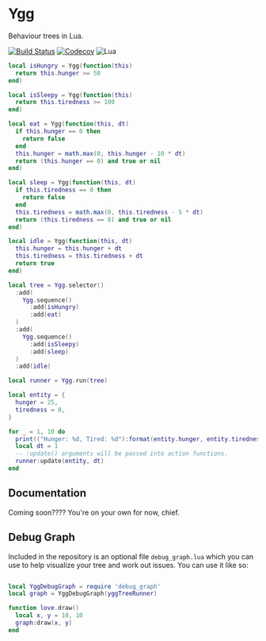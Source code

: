 Ygg
===

Behaviour trees in Lua.

[![Build Status](https://travis-ci.org/oniietzschan/ygg.svg?branch=master)](https://travis-ci.org/oniietzschan/ygg)
[![Codecov](https://codecov.io/gh/oniietzschan/ygg/branch/master/graph/badge.svg)](https://codecov.io/gh/oniietzschan/ygg)
![Lua](https://img.shields.io/badge/Lua-JIT%2C%205.1-blue.svg)

```lua
local isHungry = Ygg(function(this)
  return this.hunger >= 50
end)

local isSleepy = Ygg(function(this)
  return this.tiredness >= 100
end)

local eat = Ygg(function(this, dt)
  if this.hunger == 0 then
    return false
  end
  this.hunger = math.max(0, this.hunger - 10 * dt)
  return (this.hunger == 0) and true or nil
end)

local sleep = Ygg(function(this, dt)
  if this.tiredness == 0 then
    return false
  end
  this.tiredness = math.max(0, this.tiredness - 5 * dt)
  return (this.tiredness == 0) and true or nil
end)

local idle = Ygg(function(this, dt)
  this.hunger = this.hunger + dt
  this.tiredness = this.tiredness + dt
  return true
end)

local tree = Ygg.selector()
  :add(
    Ygg.sequence()
      :add(isHungry)
      :add(eat)
  )
  :add(
    Ygg.sequence()
      :add(isSleepy)
      :add(sleep)
  )
  :add(idle)

local runner = Ygg.run(tree)

local entity = {
  hunger = 25,
  tiredness = 0,
}

for _ = 1, 10 do
  print(("Hunger: %d, Tired: %d"):format(entity.hunger, entity.tiredness))
  local dt = 1
  -- :update() arguments will be passed into action functions.
  runner:update(entity, dt)
end
```

Documentation
-------------

Coming soon???? You're on your own for now, chief.

Debug Graph
-----------

Included in the repository is an optional file `debug_graph.lua` which you can use to help visualize your tree and work out issues. You can use it like so:

```lua

local YggDebugGraph = require 'debug_graph'
local graph = YggDebugGraph(yggTreeRunner)

function love.draw()
  local x, y = 10, 10
  graph:draw(x, y)
end
```
